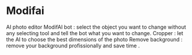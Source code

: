 # Modifai

AI photo editor
ModifAI bot : select the object you want to change without any selecting tool and tell the bot what you want to change.
Cropper : let the AI to choose the best dimensions of the photo 
Remove background : remove your background profissionally and save time .

